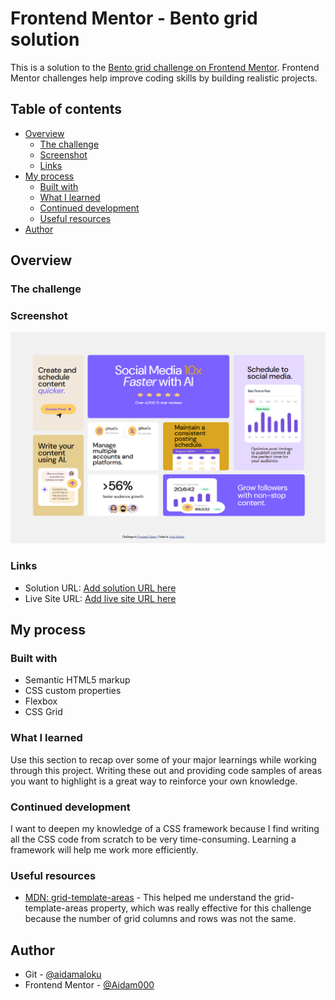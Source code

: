 # Frontend Mentor - Bento grid solution

This is a solution to the [Bento grid challenge on Frontend Mentor](https://www.frontendmentor.io/challenges/bento-grid-RMydElrlOj). Frontend Mentor challenges help improve coding skills by building realistic projects. 

## Table of contents

- [Overview](#overview)
  - [The challenge](#the-challenge)
  - [Screenshot](#screenshot)
  - [Links](#links)
- [My process](#my-process)
  - [Built with](#built-with)
  - [What I learned](#what-i-learned)
  - [Continued development](#continued-development)
  - [Useful resources](#useful-resources)
- [Author](#author)



## Overview

### The challenge



### Screenshot

![](/screenshot.png)



### Links

- Solution URL: [Add solution URL here](https://your-solution-url.com)
- Live Site URL: [Add live site URL here](https://project-4-bento-grid-main.netlify.app/)

## My process

### Built with

- Semantic HTML5 markup
- CSS custom properties
- Flexbox
- CSS Grid



### What I learned

Use this section to recap over some of your major learnings while working through this project. Writing these out and providing code samples of areas you want to highlight is a great way to reinforce your own knowledge.





### Continued development

I want to deepen my knowledge of a CSS framework because I find writing all the CSS code from scratch to be very time-consuming. Learning a framework will help me work more efficiently.


### Useful resources

- [MDN: grid-template-areas](https://developer.mozilla.org/en-US/docs/Web/CSS/grid-template-areas) - This helped me understand the grid-template-areas property, which was really effective for this challenge because the number of grid columns and rows was not the same.


## Author

- Git - [@aidamaloku](https://github.com/aidamaloku)
- Frontend Mentor - [@Aidam000](https://www.frontendmentor.io/profile/Aidam000)




